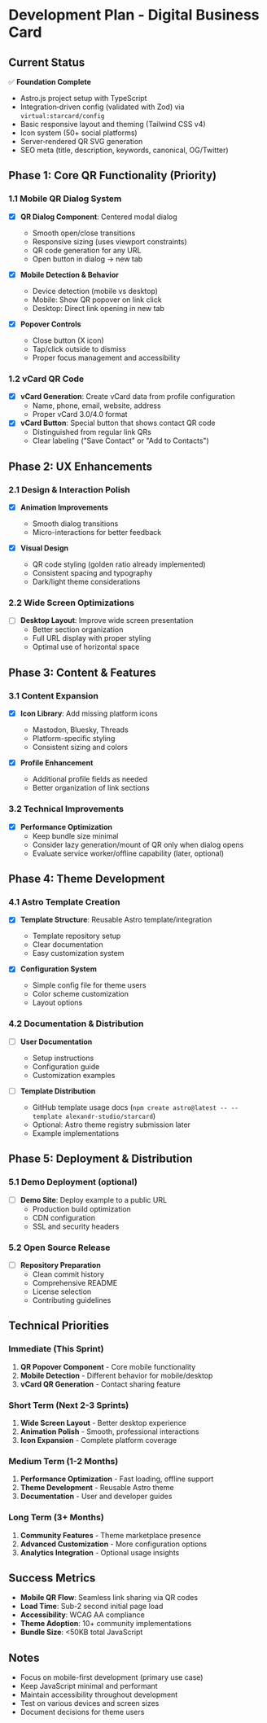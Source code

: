 # Development Plan - Digital Business Card

## Current Status

✅ **Foundation Complete**

- Astro.js project setup with TypeScript
- Integration‑driven config (validated with Zod) via `virtual:starcard/config`
- Basic responsive layout and theming (Tailwind CSS v4)
- Icon system (50+ social platforms)
- Server‑rendered QR SVG generation
- SEO meta (title, description, keywords, canonical, OG/Twitter)

## Phase 1: Core QR Functionality (Priority)

### 1.1 Mobile QR Dialog System

- [x] **QR Dialog Component**: Centered modal dialog
  - Smooth open/close transitions
  - Responsive sizing (uses viewport constraints)
  - QR code generation for any URL
  - Open button in dialog → new tab

- [x] **Mobile Detection & Behavior**
  - Device detection (mobile vs desktop)
  - Mobile: Show QR popover on link click
  - Desktop: Direct link opening in new tab

- [x] **Popover Controls**
  - Close button (X icon)
  - Tap/click outside to dismiss
  - Proper focus management and accessibility

### 1.2 vCard QR Code

- [x] **vCard Generation**: Create vCard data from profile configuration
  - Name, phone, email, website, address
  - Proper vCard 3.0/4.0 format
- [x] **vCard Button**: Special button that shows contact QR code
  - Distinguished from regular link QRs
  - Clear labeling ("Save Contact" or "Add to Contacts")

## Phase 2: UX Enhancements

### 2.1 Design & Interaction Polish

- [x] **Animation Improvements**
  - Smooth dialog transitions
  - Micro-interactions for better feedback

- [x] **Visual Design**
  - QR code styling (golden ratio already implemented)
  - Consistent spacing and typography
  - Dark/light theme considerations

### 2.2 Wide Screen Optimizations

- [ ] **Desktop Layout**: Improve wide screen presentation
  - Better section organization
  - Full URL display with proper styling
  - Optimal use of horizontal space

## Phase 3: Content & Features

### 3.1 Content Expansion

- [x] **Icon Library**: Add missing platform icons
  - Mastodon, Bluesky, Threads
  - Platform-specific styling
  - Consistent sizing and colors

- [x] **Profile Enhancement**
  - Additional profile fields as needed
  - Better organization of link sections

### 3.2 Technical Improvements

- [x] **Performance Optimization**
  - Keep bundle size minimal
  - Consider lazy generation/mount of QR only when dialog opens
  - Evaluate service worker/offline capability (later, optional)

## Phase 4: Theme Development

### 4.1 Astro Template Creation

- [x] **Template Structure**: Reusable Astro template/integration
  - Template repository setup
  - Clear documentation
  - Easy customization system

- [x] **Configuration System**
  - Simple config file for theme users
  - Color scheme customization
  - Layout options

### 4.2 Documentation & Distribution

- [ ] **User Documentation**
  - Setup instructions
  - Configuration guide
  - Customization examples

- [ ] **Template Distribution**
  - GitHub template usage docs (`npm create astro@latest -- --template alexandr-studio/starcard`)
  - Optional: Astro theme registry submission later
  - Example implementations

## Phase 5: Deployment & Distribution

### 5.1 Demo Deployment (optional)

- [ ] **Demo Site**: Deploy example to a public URL
  - Production build optimization
  - CDN configuration
  - SSL and security headers

### 5.2 Open Source Release

- [ ] **Repository Preparation**
  - Clean commit history
  - Comprehensive README
  - License selection
  - Contributing guidelines

## Technical Priorities

### Immediate (This Sprint)

1. **QR Popover Component** - Core mobile functionality
2. **Mobile Detection** - Different behavior for mobile/desktop
3. **vCard QR Generation** - Contact sharing feature

### Short Term (Next 2-3 Sprints)

1. **Wide Screen Layout** - Better desktop experience
2. **Animation Polish** - Smooth, professional interactions
3. **Icon Expansion** - Complete platform coverage

### Medium Term (1-2 Months)

1. **Performance Optimization** - Fast loading, offline support
2. **Theme Development** - Reusable Astro theme
3. **Documentation** - User and developer guides

### Long Term (3+ Months)

1. **Community Features** - Theme marketplace presence
2. **Advanced Customization** - More configuration options
3. **Analytics Integration** - Optional usage insights

## Success Metrics

- **Mobile QR Flow**: Seamless link sharing via QR codes
- **Load Time**: Sub-2 second initial page load
- **Accessibility**: WCAG AA compliance
- **Theme Adoption**: 10+ community implementations
- **Bundle Size**: <50KB total JavaScript

## Notes

- Focus on mobile-first development (primary use case)
- Keep JavaScript minimal and performant
- Maintain accessibility throughout development
- Test on various devices and screen sizes
- Document decisions for theme users
